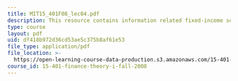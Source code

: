 ```yaml
---
title: MIT15_401F08_lec04.pdf
description: This resource contains information related fixed-income securities.
type: course
layout: pdf
uid: df418b972d36cd53ae5c375b8af61e53
file_type: application/pdf
file_location: >-
  https://open-learning-course-data-production.s3.amazonaws.com/15-401-finance-theory-i-fall-2008/df418b972d36cd53ae5c375b8af61e53_MIT15_401F08_lec04.pdf
course_id: 15-401-finance-theory-i-fall-2008
---
```


